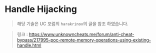 # Handle Hijacking

> 해당 기술은 UC 포럼의 `harakrinox`의 글을 참조 하였습니다.

> 링크 : https://www.unknowncheats.me/forum/anti-cheat-bypass/217995-poc-remote-memory-operations-using-existing-handle.html
